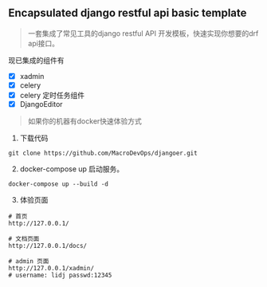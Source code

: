 Encapsulated django restful api basic template
---
> 一套集成了常见工具的django restful API 开发模板，快速实现你想要的drf api接口。

现已集成的组件有
- [x] xadmin 
- [x] celery
- [x] celery 定时任务组件
- [x] DjangoEditor

> 如果你的机器有docker快速体验方式

1. 下载代码
```shell
git clone https://github.com/MacroDevOps/djangoer.git
```
2. docker-compose up 启动服务。
```shell
docker-compose up --build -d
```
3. 体验页面
```shell
# 首页
http://127.0.0.1/

# 文档页面
http://127.0.0.1/docs/

# admin 页面 
http://127.0.0.1/xadmin/
# username: lidj passwd:12345
```